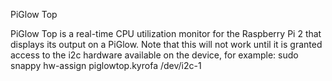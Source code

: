 PiGlow Top

PiGlow Top is a real-time CPU utilization monitor for the Raspberry Pi 2 that displays its output on a PiGlow. Note that this will not work until it is granted access to the i2c hardware available on the device, for example: sudo snappy hw-assign piglowtop.kyrofa /dev/i2c-1
